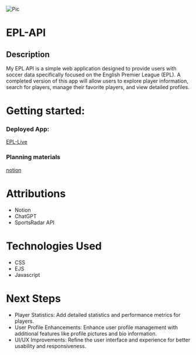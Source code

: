 ![Pic](./public/Assets/deployed.png)


# EPL-API

## Description

My EPL API is a simple web application designed to provide users with soccer data specifically focused on the English Premier League (EPL). A completed version of this app will allow users to explore player information, search for players, manage their favorite players, and view detailed profiles.

# Getting started: 

###  Deployed App: 
[EPL-Live](http://localhost:3000)

### Planning materials
[notion](https://www.notion.so/Project-2-API-Plan-1362eb118a2844cb818609eff0aebd6a)

# Attributions
- Notion
- ChatGPT
- SportsRadar API 


# Technologies Used

- CSS
- EJS
- Javascript

# Next Steps

- Player Statistics: Add detailed statistics and performance metrics for players.
- User Profile Enhancements: Enhance user profile management with additional features like profile pictures and bio information.
- UI/UX Improvements: Refine the user interface and experience for better usability and responsiveness.